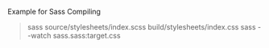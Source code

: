 
Example for Sass Compiling
>sass source/stylesheets/index.scss build/stylesheets/index.css
>sass --watch sass.sass:target.css
